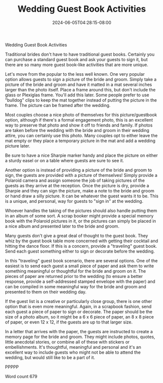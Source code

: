 ﻿---
title: "Wedding Guest Book Activities"
date: 2024-06-05T04:28:15-08:00
description: "Wedding Games & Activities Tips for Web Success"
featured_image: "/images/Wedding Games & Activities.jpg"
tags: ["Wedding Games & Activities"]
---

Wedding Guest Book Activities

Traditional brides don't have to have traditional guest books. Certainly you can purchase a standard guest book and ask your guests to sign it, but there are so many more guest book-like activities that are more unique.

Let's move from the popular to the less well known. One very popular option allows guests to sign a picture of the bride and groom. Simply take a picture of the bride and groom and have it matted in a mat several inches larger than the photo itself. Place a frame around this, but don't include the glass or Plexiglas frame. You'll add this later. Some people prefer to use "bulldog" clips to keep the mat together instead of putting the picture in the frame. The picture can be framed after the wedding.

Most couples choose a nice photo of themselves for this picture/guestbook option, although if there's a formal engagement photo, this is an excellent way to preserve that photo and show it off to friends and family. If photos are taken before the wedding with the bride and groom in their wedding attire, you can certainly use this photo. Many couples opt to either leave the mat empty or they place a temporary picture in the mat and add a wedding picture later. 

Be sure to have a nice Sharpie marker handy and place the picture on either a sturdy easel or on a table where guests are sure to see it.

Another option is instead of providing a picture of the bride and groom to sign, the guests are provided with a picture of themselves! Simply provide a Polaroid camera and assign someone the job of taking pictures of the guests as they arrive at the reception. Once the picture is dry, provide a Sharpie and they can sign the picture, make a note to the bride and groom or hand draw a silly picture. It can be whatever the guest wants it to be. This is a unique, and personal, way for guests to "sign in" at the wedding. 

Whoever handles the taking of the pictures should also handle putting them in an album of some sort. A scrap booker might provide a special memory book with the Polaroid pictures in it, or the pictures can simply be placed in a nice album and presented later to the bride and groom.

Many guests don't give a great deal of thought to the guest book. They whiz by the guest book table more concerned with getting their cocktail and hitting the dance floor. If this is a concern, provide a "traveling" guest book. Send each guest something either to sign or decorate before the wedding.

In this "traveling" guest book scenario, there are several options. One of the easiest is to send each guest a small piece of paper and ask them to write something meaningful or thoughtful for the bride and groom on it. The pieces of paper are returned prior to the wedding (to ensure a better response, provide a self-addressed stamped envelope with the paper) and can be compiled in some meaningful way for the bride and groom and presented to them on their wedding day.

If the guest list is a creative or particularly close group, there is one other option that is even more meaningful. Again, in a scrapbook fashion, send each guest a piece of paper to sign or decorate. The paper should be the size of a photo album, so it might be a 6 x 6 piece of paper, an 8 x 8 piece of paper, or even 12 x 12, if the guests are up to that larger size. 

In a letter that arrives with the paper, the guests are instructed to create a memory page for the bride and groom. They might include photos, quotes, little anecdotal stories, or combine all of these with stickers or embellishments. It's thoughtful, meaningful and personal and it's an excellent way to include guests who might not be able to attend the wedding, but would still like to be a part of it.

PPPPP

Word count 679






